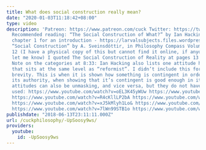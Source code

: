 ```yaml
---
title: What does social construction really mean?
date: "2020-01-03T11:18:42+08:00"
type: video
description: 'Patreon: https://www.patreon.com/cuck Twitter: https://twitter.com/PhilosophyCuck
  Recommended reading: “The Social Construction of What?” by Ian Hacking, particularly
  chapter 1 for an introduction - https://larvalsubjects.files.wordpress.com/2011/01/hacking-the-social-construction-of-what2.pdf
  “Social Construction” by A. Sveinsdóttir, in Philosophy Compass Volume 10 Issue
  12 (I have a physical copy of this but cannot find it online, if anyone does please
  let me know) I quoted The Social Construction of Reality at pages 13 and 15 - http://perflensburg.se/Berger%20social-construction-of-reality.pdf
  Note on the categories at 8:33: Ian Hacking also lists one attitude he calls “unmasking”
  that sits at the same level as “reformist”. I didn’t include this for the sake of
  brevity. This is when it is shown how something is contingent in order to undermine
  its authority, when showing that it’s contingent is good enough in itself. Reformist
  attitudes can also be unmasking, and vice versa, but they do not have to be. Footage
  used: https://www.youtube.com/watch?v=oEL3K45yWUw https://www.youtube.com/watch?v=N4_UoSZdsh4
  https://www.youtube.com/watch?v=R4cKllLP2bA https://www.youtube.com/watch?v=ciaSQgWDDD0
  https://www.youtube.com/watch?v=xJ5kMlyh1Lo& https://www.youtube.com/watch?v=V9-ypaG0jqw
  https://www.youtube.com/watch?v=7lWn99STB1o https://www.youtube.com/watch?v=Uamp1elVkvg'
publishdate: "2018-06-13T23:11:11.000Z"
url: /cuckphilosophy/-UpSoosy9ws/
providers:
  youtube:
    id: -UpSoosy9ws
---
```

